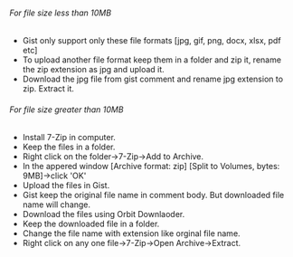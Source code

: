 ###### For file size less than 10MB
* Gist only support only these file formats [jpg, gif, png, docx, xlsx, pdf etc]
* To upload another file format keep them in a folder and zip it, rename the zip extension as jpg and upload it.
* Download the jpg file from gist comment and rename jpg extension to zip. Extract it.
 
###### For file size greater than 10MB
* Install 7-Zip in computer.
* Keep the files in a folder.
* Right click on the folder->7-Zip->Add to Archive.
* In the appered window [Archive format: zip] [Split to Volumes, bytes: 9MB]->click 'OK'
* Upload the files in Gist.
* Gist keep the original file name in comment body. But downloaded file name will change.
* Download the files using Orbit Downlaoder.
* Keep the downloaded file in a folder.
* Change the file name with extension like orginal file name.
* Right click on any one file->7-Zip->Open Archive->Extract.
